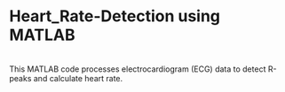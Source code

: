 # Heart_Rate-Detection using MATLAB
<br>
This MATLAB code processes electrocardiogram (ECG) data to detect R-peaks and calculate heart rate.


